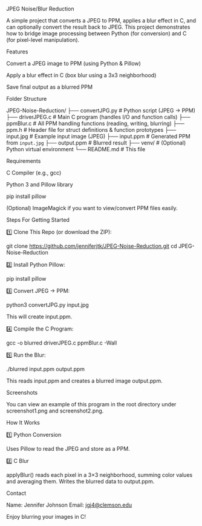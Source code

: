 JPEG Noise/Blur Reduction

A simple project that converts a JPEG to PPM, applies a blur effect in C, and can optionally convert the result back to JPEG. This project demonstrates how to bridge image processing between Python (for conversion) and C (for pixel-level manipulation).

Features

Convert a JPEG image to PPM (using Python & Pillow)

Apply a blur effect in C (box blur using a 3x3 neighborhood)

Save final output as a blurred PPM

Folder Structure

JPEG-Noise-Reduction/
├── convertJPG.py      # Python script (JPEG → PPM)
├── driverJPEG.c       # Main C program (handles I/O and function calls)
├── ppmBlur.c          # All PPM handling functions (reading, writing, blurring)
├── ppm.h              # Header file for struct definitions & function prototypes
├── input.jpg          # Example input image (JPEG)
├── input.ppm          # Generated PPM from `input.jpg`
├── output.ppm         # Blurred result
├── venv/              # (Optional) Python virtual environment
└── README.md          # This file


Requirements

C Compiler (e.g., gcc)

Python 3 and Pillow library

pip install pillow

(Optional) ImageMagick if you want to view/convert PPM files easily.

Steps For Getting Started

1️⃣ Clone This Repo (or download the ZIP):

git clone https://github.com/jenniferjtk/JPEG-Noise-Reduction.git
cd JPEG-Noise-Reduction

2️⃣ Install Python Pillow:

pip install pillow

3️⃣ Convert JPEG → PPM:

python3 convertJPG.py input.jpg

This will create input.ppm.

4️⃣ Compile the C Program:

gcc -o blurred driverJPEG.c ppmBlur.c -Wall

5️⃣ Run the Blur:

./blurred input.ppm output.ppm

This reads input.ppm and creates a blurred image output.ppm.

Screenshots

You can view an example of this program in the root directory under screenshot1.png and screenshot2.png.

How It Works

1️⃣ Python Conversion

Uses Pillow to read the JPEG and store as a PPM.

2️⃣ C Blur

applyBlur() reads each pixel in a 3×3 neighborhood, summing color values and averaging them. Writes the blurred data to output.ppm.

Contact

Name: Jennifer Johnson
Email: jgj4@clemson.edu

Enjoy blurring your images in C! 

